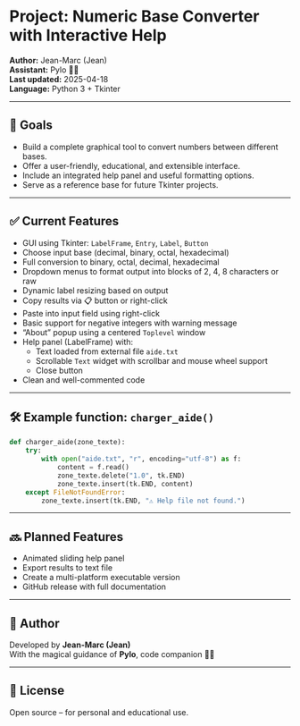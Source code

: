 # Project: Numeric Base Converter with Interactive Help

**Author:** Jean-Marc (Jean)  
**Assistant:** Pylo 🧙‍♂️  
**Last updated:** 2025-04-18  
**Language:** Python 3 + Tkinter

---

## 🎯 Goals
- Build a complete graphical tool to convert numbers between different bases.
- Offer a user-friendly, educational, and extensible interface.
- Include an integrated help panel and useful formatting options.
- Serve as a reference base for future Tkinter projects.

---

## ✅ Current Features

- GUI using Tkinter: `LabelFrame`, `Entry`, `Label`, `Button`
- Choose input base (decimal, binary, octal, hexadecimal)
- Full conversion to binary, octal, decimal, hexadecimal
- Dropdown menus to format output into blocks of 2, 4, 8 characters or raw
- Dynamic label resizing based on output
- Copy results via 📋 button or right-click
- Paste into input field using right-click
- Basic support for negative integers with warning message
- “About” popup using a centered `Toplevel` window
- Help panel (LabelFrame) with:
  - Text loaded from external file `aide.txt`
  - Scrollable `Text` widget with scrollbar and mouse wheel support
  - Close button
- Clean and well-commented code

---

## 🛠️ Example function: `charger_aide()`

```python
def charger_aide(zone_texte):
    try:
        with open("aide.txt", "r", encoding="utf-8") as f:
            content = f.read()
            zone_texte.delete("1.0", tk.END)
            zone_texte.insert(tk.END, content)
    except FileNotFoundError:
        zone_texte.insert(tk.END, "⚠️ Help file not found.")
```

---

## 🔜 Planned Features
- Animated sliding help panel
- Export results to text file
- Create a multi-platform executable version
- GitHub release with full documentation

---

## 👤 Author

Developed by **Jean-Marc (Jean)**  
With the magical guidance of **Pylo**, code companion 🧙‍♂️

---

## 📜 License

Open source – for personal and educational use.
